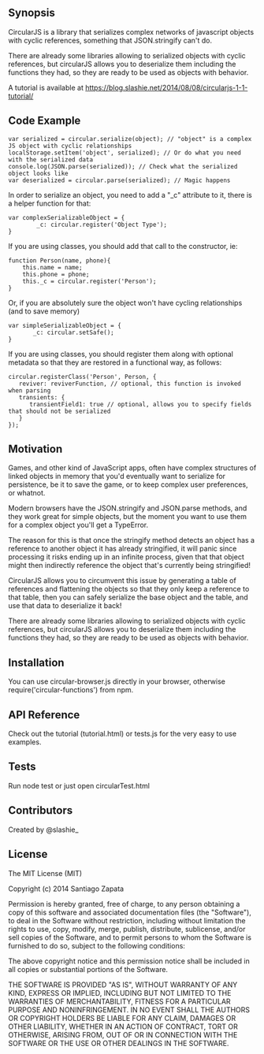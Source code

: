## Synopsis

CircularJS is a library that serializes complex networks of javascript objects with cyclic references, something that JSON.stringify can't do.

There are already some libraries allowing to serialized objects with cyclic references, but circularJS allows you to deserialize them including
the functions they had, so they are ready to be used as objects with behavior.

A tutorial is available at https://blog.slashie.net/2014/08/08/circularjs-1-1-tutorial/

## Code Example

```
var serialized = circular.serialize(object); // "object" is a complex JS object with cyclic relationships  
localStorage.setItem('object', serialized); // Or do what you need with the serialized data
console.log(JSON.parse(serialized)); // Check what the serialized object looks like
var deserialized = circular.parse(serialized); // Magic happens
```
	
In order to serialize an object, you need to add a "_c" attribute to it, there is a helper function for that:
```
var complexSerializableObject = {
        _c: circular.register('Object Type');
}
```
 
If you are using classes, you should add that call to the constructor, ie:
```
function Person(name, phone){
	this.name = name;
	this.phone = phone;
	this._c = circular.register('Person');
}
```

Or, if you are absolutely sure the object won't have cycling relationships (and to save memory)
```
var simpleSerializableObject = {
       _c: circular.setSafe();
}
```

If you are using classes, you should register them along with optional metadata so that they are restored in a functional way, as follows:

```
circular.registerClass('Person', Person, {
   reviver: reviverFunction, // optional, this function is invoked when parsing
   transients: {
      transientField1: true // optional, allows you to specify fields that should not be serialized
   }
});
```

## Motivation

Games, and other kind of JavaScript apps, often have complex structures of linked objects in memory that you'd 
eventually want to serialize for persistence, be it to save the game, or to keep complex user preferences, or whatnot.

Modern browsers have the JSON.stringify and JSON.parse methods, and they work great for simple objects, but the moment you want 
to use them for a complex object you'll get a TypeError.

The reason for this is that once the stringify method detects an object has a reference to another object it has already stringified, 
it will panic since processing it risks ending up in an infinite process, given that that object might then indirectly reference 
the object that's currently being stringified!

CircularJS allows you to circumvent this issue by generating a table of references and flattening the objects so that they 
only keep a reference to that table, then you can safely serialize the base object and the table, and use that data to deserialize it back!

There are already some libraries allowing to serialized objects with cyclic references, but circularJS allows you to deserialize them including
the functions they had, so they are ready to be used as objects with behavior.

## Installation

You can use circular-browser.js directly in your browser, otherwise require('circular-functions') from npm.

## API Reference

Check out the tutorial (tutorial.html) or tests.js for the very easy to use examples.

## Tests

Run node test or just open circularTest.html

## Contributors

Created by @slashie_

## License

The MIT License (MIT)

Copyright (c) 2014 Santiago Zapata

Permission is hereby granted, free of charge, to any person obtaining a copy
of this software and associated documentation files (the "Software"), to deal
in the Software without restriction, including without limitation the rights
to use, copy, modify, merge, publish, distribute, sublicense, and/or sell
copies of the Software, and to permit persons to whom the Software is
furnished to do so, subject to the following conditions:

The above copyright notice and this permission notice shall be included in all
copies or substantial portions of the Software.

THE SOFTWARE IS PROVIDED "AS IS", WITHOUT WARRANTY OF ANY KIND, EXPRESS OR
IMPLIED, INCLUDING BUT NOT LIMITED TO THE WARRANTIES OF MERCHANTABILITY,
FITNESS FOR A PARTICULAR PURPOSE AND NONINFRINGEMENT. IN NO EVENT SHALL THE
AUTHORS OR COPYRIGHT HOLDERS BE LIABLE FOR ANY CLAIM, DAMAGES OR OTHER
LIABILITY, WHETHER IN AN ACTION OF CONTRACT, TORT OR OTHERWISE, ARISING FROM,
OUT OF OR IN CONNECTION WITH THE SOFTWARE OR THE USE OR OTHER DEALINGS IN THE
SOFTWARE.
